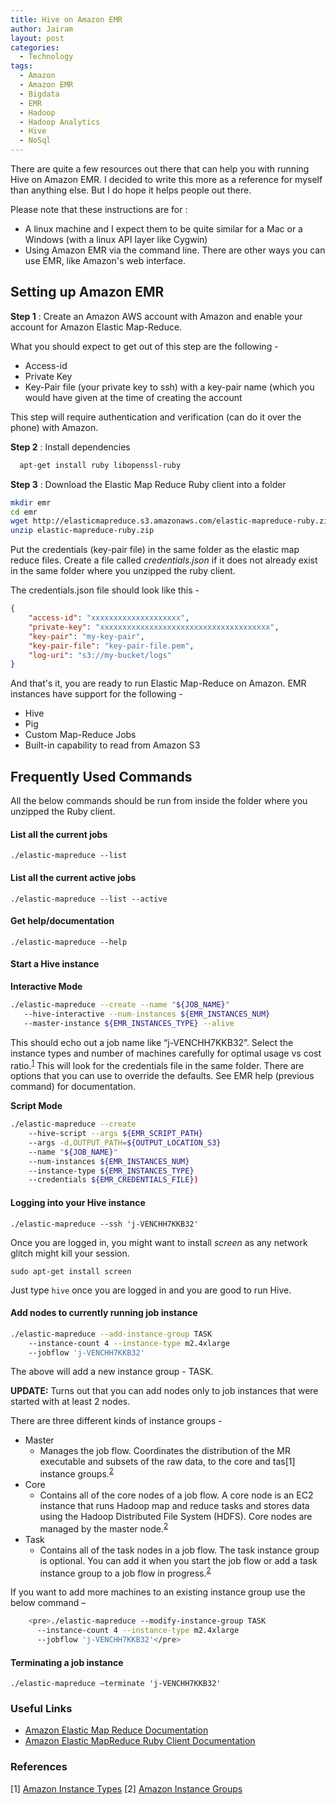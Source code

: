 ```yaml
---
title: Hive on Amazon EMR
author: Jairam
layout: post
categories:
  - Technology
tags:
  - Amazon
  - Amazon EMR
  - Bigdata
  - EMR
  - Hadoop
  - Hadoop Analytics
  - Hive
  - NoSql
---
```

There are quite a few resources out there that can help you with running Hive on Amazon EMR. I decided to write this more as a reference for myself than anything else. But I do hope it helps people out there.

Please note that these instructions are for :

  - A linux machine and I expect them to be quite similar for a Mac or a Windows (with a linux API layer like Cygwin)
  - Using Amazon EMR via the command line. There are other ways you can use EMR, like Amazon's web interface.

## Setting up Amazon EMR

**Step 1** : Create an Amazon AWS account with Amazon and enable your account for Amazon Elastic Map-Reduce.

What you should expect to get out of this step are the following -

  - Access-id
  - Private Key
  - Key-Pair file (your private key to ssh) with a key-pair name (which you would have given at the time of creating the account


This step will require authentication and verification (can do it over the phone) with Amazon.


**Step 2** : Install dependencies

```sh
  apt-get install ruby libopenssl-ruby
```  


**Step 3** : Download the Elastic Map Reduce Ruby client into a folder

```sh
mkdir emr
cd emr
wget http://elasticmapreduce.s3.amazonaws.com/elastic-mapreduce-ruby.zip
unzip elastic-mapreduce-ruby.zip
```

Put the credentials (key-pair file) in the same folder as the elastic map reduce files. Create a file called _credentials.json_ if it does not already exist in the same folder where you unzipped the ruby client.

The credentials.json file should look like this -

``` json
{
    "access-id": "xxxxxxxxxxxxxxxxxxxx",
    "private-key": "xxxxxxxxxxxxxxxxxxxxxxxxxxxxxxxxxxxxxx",
    "key-pair": "my-key-pair",
    "key-pair-file": "key-pair-file.pem",
    "log-uri": "s3://my-bucket/logs"
}
```


And that's it, you are ready to run Elastic Map-Reduce on Amazon. EMR instances have support for the following -

- Hive
- Pig
- Custom Map-Reduce Jobs
- Built-in capability to read from Amazon S3

## Frequently Used Commands

All the below commands should be run from inside the folder where you unzipped the Ruby client.

#### List all the current jobs

```./elastic-mapreduce --list```  

#### List all the current active jobs

```./elastic-mapreduce --list --active```  

#### Get help/documentation

```./elastic-mapreduce --help```  

#### Start a Hive instance

**Interactive Mode**

```sh
./elastic-mapreduce --create --name "${JOB_NAME}" 
   --hive-interactive --num-instances ${EMR_INSTANCES_NUM}
   --master-instance ${EMR_INSTANCES_TYPE} --alive
```


This should echo out a job name like “j-VENCHH7KKB32”. Select the instance types and number of machines carefully for optimal usage vs cost ratio.<sup>[1](#references)</sup> This will look for the credentials file in the same folder. There are options that you can use to override the defaults. See EMR help (previous command) for documentation.

**Script Mode**

```sh
./elastic-mapreduce --create
    --hive-script --args ${EMR_SCRIPT_PATH}
    --args -d,OUTPUT_PATH=${OUTPUT_LOCATION_S3}
    --name "${JOB_NAME}"
    --num-instances ${EMR_INSTANCES_NUM}
    --instance-type ${EMR_INSTANCES_TYPE}
    --credentials ${EMR_CREDENTIALS_FILE})
```

#### Logging into your Hive instance

```./elastic-mapreduce --ssh 'j-VENCHH7KKB32'```

Once you are logged in, you might want to install _screen_ as any network glitch might kill your session.

```sudo apt-get install screen```

Just type `hive` once you are logged in and you are good to run Hive.

#### Add nodes to currently running job instance

```sh
./elastic-mapreduce --add-instance-group TASK 
    --instance-count 4 --instance-type m2.4xlarge 
    --jobflow 'j-VENCHH7KKB32'
```

The above will add a new instance group - TASK.

**UPDATE:** Turns out that you can add nodes only to job instances that were started with at least 2 nodes.

There are three different kinds of instance groups -

- Master
  - Manages the job flow. Coordinates the distribution of the MR executable and subsets of the raw data, to the core and tas[1] instance groups.<sup>[2](#references)</sup>
- Core
  - Contains all of the core nodes of a job flow. A core node is an EC2 instance that runs Hadoop map and reduce tasks and stores data using the Hadoop Distributed File System (HDFS). Core nodes are managed by the master node.<sup>[2](#references)</sup>
- Task
  - Contains all of the task nodes in a job flow. The task instance group is optional. You can add it when you start the job flow or add a task instance group to a job flow in progress.<sup>[2](#references)</sup>


If you want to add more machines to an existing instance group use the below command &#8211;

```sh
    <pre>./elastic-mapreduce --modify-instance-group TASK 
      --instance-count 4 --instance-type m2.4xlarge 
      --jobflow 'j-VENCHH7KKB32'</pre>
```

#### Terminating a job instance

```./elastic-mapreduce —terminate 'j-VENCHH7KKB32'```

### Useful Links

- [Amazon Elastic Map Reduce Documentation](http://docs.amazonwebservices.com/ElasticMapReduce/latest/API/)
- [Amazon Elastic MapReduce Ruby Client Documentation](http://aws.amazon.com/developertools/2264)

### References
[1] [Amazon Instance Types](http://aws.amazon.com/ec2/instance-types/)
[2] [Amazon Instance Groups](http://docs.amazonwebservices.com/ElasticMapReduce/latest/DeveloperGuide/)
